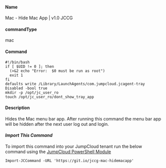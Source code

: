 #### Name

Mac - Hide Mac App | v1.0 JCCG

#### commandType

mac

#### Command

```
#!/bin/bash
if [ $UID != 0 ]; then
  (>&2 echo "Error:  $0 must be run as root")
  exit 1
fi
defaults write /Library/LaunchAgents/com.jumpcloud.jcagent-tray Disabled -bool true
mkdir -p /opt/jc_user_ro
touch /opt/jc_user_ro/dont_show_tray_app
```

#### Description

Hides the Mac menu bar app. After running this command the menu bar app will be hidden after the next user log out and login. 

#### *Import This Command*

To import this command into your JumpCloud tenant run the below command using the [JumpCloud PowerShell Module](https://github.com/TheJumpCloud/support/wiki/Installing-the-JumpCloud-PowerShell-Module)

```
Import-JCCommand -URL 'https://git.io/jccg-mac-hidemacapp'
```
